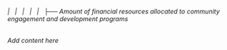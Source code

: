 ###### |   |   |   |   |   ├── Amount of financial resources allocated to community engagement and development programs

*Add content here*